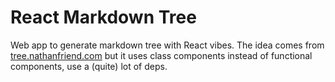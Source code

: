 # React Markdown Tree

Web app to generate markdown tree with React vibes. The idea comes from [tree.nathanfriend.com](https://tree.nathanfriend.com) but it uses class components instead of functional components, use a (quite) lot of deps.